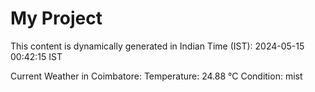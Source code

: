 # My Project

This content is dynamically generated in Indian Time (IST): 2024-05-15 00:42:15 IST


Current Weather in Coimbatore:
Temperature: 24.88 °C
Condition: mist
